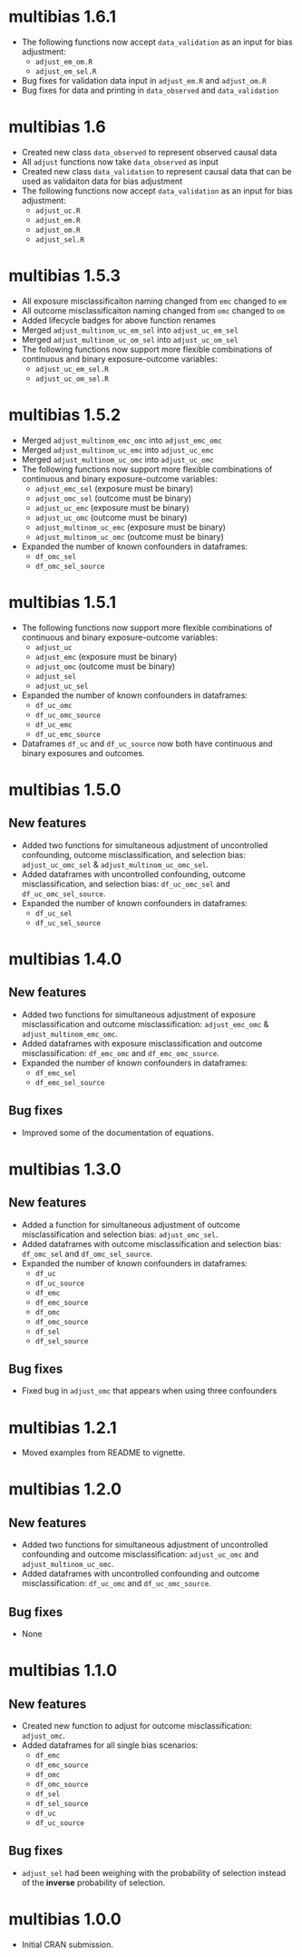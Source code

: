 # multibias 1.6.1

* The following functions now accept `data_validation` as an input for bias
  adjustment:
  * `adjust_em_om.R`
  * `adjust_em_sel.R`
* Bug fixes for validation data input in `adjust_em.R` and `adjust_om.R`
* Bug fixes for data and printing in `data_observed` and `data_validation`

# multibias 1.6

* Created new class `data_observed` to represent observed causal data
* All `adjust` functions now take `data_observed` as input
* Created new class `data_validation` to represent causal data that can be used
  as validaiton data for bias adjustment
* The following functions now accept `data_validation` as an input for bias
  adjustment:
  * `adjust_uc.R`
  * `adjust_em.R`
  * `adjust_om.R`
  * `adjust_sel.R`

# multibias 1.5.3

* All exposure misclassificaiton naming changed from  `emc` changed to `em`
* All outcome misclassificaiton naming changed from  `omc` changed to `om`
* Added lifecycle badges for above function renames
* Merged `adjust_multinom_uc_em_sel` into `adjust_uc_em_sel`
* Merged `adjust_multinom_uc_om_sel` into `adjust_uc_om_sel`
* The following functions now support more flexible combinations of continuous
  and binary exposure-outcome variables:
  * `adjust_uc_em_sel.R`
  * `adjust_uc_om_sel.R`

# multibias 1.5.2

* Merged `adjust_multinom_emc_omc` into `adjust_emc_omc`
* Merged `adjust_multinom_uc_emc` into `adjust_uc_emc`
* Merged `adjust_multinom_uc_omc` into `adjust_uc_omc`
* The following functions now support more flexible combinations of continuous
  and binary exposure-outcome variables:
  * `adjust_emc_sel` (exposure must be binary)
  * `adjust_omc_sel` (outcome must be binary)
  * `adjust_uc_emc` (exposure must be binary)
  * `adjust_uc_omc` (outcome must be binary)
  * `adjust_multinom_uc_emc` (exposure must be binary)
  * `adjust_multinom_uc_omc` (outcome must be binary)
* Expanded the number of known confounders in dataframes:
  * `df_omc_sel`
  * `df_omc_sel_source`

# multibias 1.5.1

* The following functions now support more flexible combinations of continuous
  and binary exposure-outcome variables:
  * `adjust_uc`
  * `adjust_emc` (exposure must be binary)
  * `adjust_omc` (outcome must be binary)
  * `adjust_sel`
  * `adjust_uc_sel`
* Expanded the number of known confounders in dataframes:
  * `df_uc_omc`
  * `df_uc_omc_source`
  * `df_uc_emc`
  * `df_uc_emc_source`
* Dataframes `df_uc` and `df_uc_source` now both have continuous and
  binary exposures and outcomes.

# multibias 1.5.0

## New features

* Added two functions for simultaneous adjustment of uncontrolled confounding, 
  outcome misclassification, and selection bias: `adjust_uc_omc_sel` & 
  `adjust_multinom_uc_omc_sel`.
* Added dataframes with uncontrolled confounding, outcome misclassification, 
  and selection bias: `df_uc_omc_sel` and `df_uc_omc_sel_source`.
* Expanded the number of known confounders in dataframes:
  * `df_uc_sel`
  * `df_uc_sel_source`

# multibias 1.4.0

## New features

* Added two functions for simultaneous adjustment of exposure misclassification
  and outcome misclassification: `adjust_emc_omc` & `adjust_multinom_emc_omc`.
* Added dataframes with exposure misclassification and outcome
  misclassification: `df_emc_omc` and `df_emc_omc_source`.
* Expanded the number of known confounders in dataframes:
  * `df_emc_sel`
  * `df_emc_sel_source`

## Bug fixes

* Improved some of the documentation of equations.

# multibias 1.3.0

## New features

* Added a function for simultaneous adjustment of outcome misclassification
  and selection bias: `adjust_omc_sel`.
* Added dataframes with outcome misclassification and selection bias:
  `df_omc_sel` and `df_omc_sel_source`.
* Expanded the number of known confounders in dataframes:
  * `df_uc`
  * `df_uc_source`
  * `df_emc`
  * `df_emc_source`
  * `df_omc`
  * `df_omc_source`
  * `df_sel`
  * `df_sel_source`

## Bug fixes

* Fixed bug in `adjust_omc` that appears when using three confounders

# multibias 1.2.1

* Moved examples from README to vignette.

# multibias 1.2.0

## New features

* Added two functions for simultaneous adjustment of uncontrolled confounding
  and outcome misclassification: `adjust_uc_omc` and `adjust_multinom_uc_omc`.
* Added dataframes with uncontrolled confounding and outcome misclassification:
  `df_uc_omc` and `df_uc_omc_source`.

## Bug fixes

* None

# multibias 1.1.0

## New features

* Created new function to adjust for outcome misclassification: `adjust_omc`.
* Added dataframes for all single bias scenarios:
  * `df_emc`
  * `df_emc_source`
  * `df_omc`
  * `df_omc_source`
  * `df_sel`
  * `df_sel_source`
  * `df_uc`
  * `df_uc_source`

## Bug fixes

* `adjust_sel` had been weighing with the probability of selection
  instead of the **inverse** probability of selection.

# multibias 1.0.0

* Initial CRAN submission.